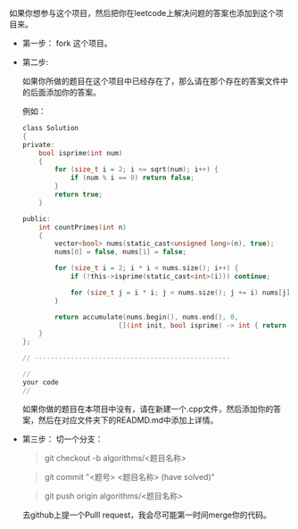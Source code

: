 如果你想参与这个项目，然后把你在leetcode上解决问题的答案也添加到这个项目来。

- 第一步：
    fork 这个项目。

- 第二步:

    如果你所做的题目在这个项目中已经存在了，那么请在那个存在的答案文件中的后面添加你的答案。
    
    例如：

    ```c
    class Solution
    {
    private:
        bool isprime(int num)
        {
            for (size_t i = 2; i <= sqrt(num); i++) {
                if (num % i == 0) return false;
            }
            return true;
        }

    public:
        int countPrimes(int n)
        {
            vector<bool> nums(static_cast<unsigned long>(n), true);
            nums[0] = false, nums[1] = false;

            for (size_t i = 2; i * i < nums.size(); i++) {
                if (!this->isprime(static_cast<int>(i))) continue;

                for (size_t j = i * i; j < nums.size(); j += i) nums[j] = false;
            }

            return accumulate(nums.begin(), nums.end(), 0,
                            [](int init, bool isprime) -> int { return isprime ? init + 1 : init; });
        }
    };

    // -------------------------------------------------

    //
    your code
    //
    ```

    如果你做的题目在本项目中没有，请在新建一个.cpp文件，然后添加你的答案，然后在对应文件夹下的READMD.md中添加上详情。

- 第三步：
    切一个分支：

    > git checkout -b algorithms/<题目名称>

    > git commit "<题号> <题目名称> (have solved)"

    > git push origin algorithms/<题目名称>

    去github上提一个Pulll request，我会尽可能第一时间merge你的代码。
